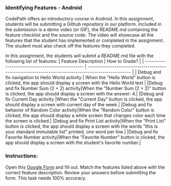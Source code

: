 ### Identifying Features - Android

CodePath offers an introductory course in Android. In this assignment, students will be submitting a Github repository in our platform. Included in the submission is a demo video (or GIF), the README.md containing the feature checklist and the source code. The video will showcase all the features that the student has implemented or completed in the assignment. The student must also check off the features they completed. 


In this assignment, the students will submit a README.md file with the following list of features:
| Feature Description                              | How to Grade?                                                                                       |
| ------------------------------------------------ | --------------------------------------------------------------------------------------------------- |
| Debug and fix navigation to Hello World activity | When the "Hello World" button is clicked, the app should display a screen with the Hello World text     | 
|Debug and fix Number Sum (2 + 2) activity|When the "Number Sum (2 + 2)" button is clicked, the app should display a screen with the answer: 4.|
|Debug and fix Current Day activity |When the "Current Day" button is clicked, the app should display a screen with current day of the week.|
|Debug and fix behavior of Random Color activity|When the "Random Color" button is clicked, the app should display a white screen that changes color each time the screen is clicked.|
|Debug and fix Print List activity|When the "Print List" button is clicked, the app should display a screen with the words "this is your standard immutable list" printed, one word per line.|
|Debug and fix Favorite Number activity|When the "Favorite Number" button is clicked, the app should display a screen with the student's favorite number.|


<h3>Instructions:</h3>

Open this [Google Form](https://forms.gle/iodirPxuLNCNz9xe9) and fill out. Match the features listed above with the correct feature description. Review your answers before submitting the form. This task needs 100% accuracy.
